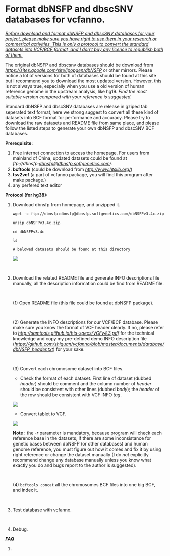 
Format dbNSFP and dbscSNV databases for vcfanno.
==================================

*<u>Before download and format dbNSFP and dbscSNV databases for your project, please make sure you have right to use them in your research or commerical activities. This is only a protocol to convert the standard datasets into VCF/BCF format, and I don't buy any licence to republish both of them.</u>*

 The original dbNSFP and dbscsnv databases should be download from *https://sites.google.com/site/jpopgen/dbNSFP* or other mirrors. Please notice a lot of versions for both of databases should be found at this site but I recommend  you to download the most updated version. However, this is not always true, especially when you use a old version of human reference genome in the upstream analysis, like hg19. *Find the most suitable version compared with your reference is suggested.*



Standard dbNSFP and dbscSNV databases are release in gziped tab seperated text format, here we strong suggest to convert all these kind of datasets into BCF format for performance and accuracy. Please try to download the raw datasets and README file from same place, and please follow the listed steps to generate your own dbNSFP and dbscSNV BCF databases.



**Prerequisite:**

1. Free internet connection to access the homepage. For users from mainland of China, updated datasets could be found at *ftp://dbnsfp:dbnsfp@dbnsfp.softgenetics.com/*.
2. **bcftools**  (could be download from *http://www.htslib.org/*)
3. **tsv2vcf**    (a part of vcfanno package, you will find this program after make package.)
4. any perfered text editor




**Protocol (for hg38):**

1. Download dbnsfp from homepage, and unzipped it.

   `wget -c ftp://dbnsfp:dbnsfp@dbnsfp.softgenetics.com/dbNSFPv3.4c.zip`

   `unzip dbNSFPv3.4c.zip ` 

   `cd dbNSFPv3.4c`

   `ls`

   `# belowed datasets should be found at this directory`

   ![](https://github.com/shiquan/vcfanno/blob/master/documents/database/dbNSFP_files.png)

   ​

2. Download the related README file and generate INFO descriptions file manually, all the description information could be find from README file.

   ​

   (1) Open README file (this file could be found at dbNSFP package).

   ​

   (2) Generate the INFO descriptions for our VCF/BCF database. Please make sure you know the format of VCF header clearly. If no, please refer to *http://samtools.github.io/hts-specs/VCFv4.3.pdf* for the technical knowledge and copy my pre-defined demo INFO description file (*https://github.com/shiquan/vcfanno/blob/master/documents/database/dbNSFP_header.txt*) for your sake.

   ​

   (3)  Convert each chromosome dataset into BCF files. 

   * Check the format of each dataset. First line of dataset (dubbed *header*) should be comment and the column number of *header* should be consistent with other lines (dubbed *body*); the *header* of the row should be consistent with VCF INFO *tag*.

   ![](https://github.com/shiquan/vcfanno/blob/master/documents/database/dbNSFP_header.png)

   * Convert tablet to VCF.

   ![](https://github.com/shiquan/vcfanno/blob/master/documents/database/tsv2vcf.png)

   **Note :**  the *-r* parameter is mandatory, because program will check each reference base in the datasets, if there are some inconsistance for genetic bases between dbNSFP (or other databases) and human genome reference, you must figure out how it comes and fix it by using right reference or change the dataset manually (I do *not* explicitly recommend change any database manually unless you know what exactly you do and bugs report to the author is suggested).

   ​

   (4)  `bcftools concat` all the chromosomes BCF files into one big BCF, and index it.

   ​

3. Test database with vcfanno.

   ​

4. Debug.





***FAQ***

1. ​



